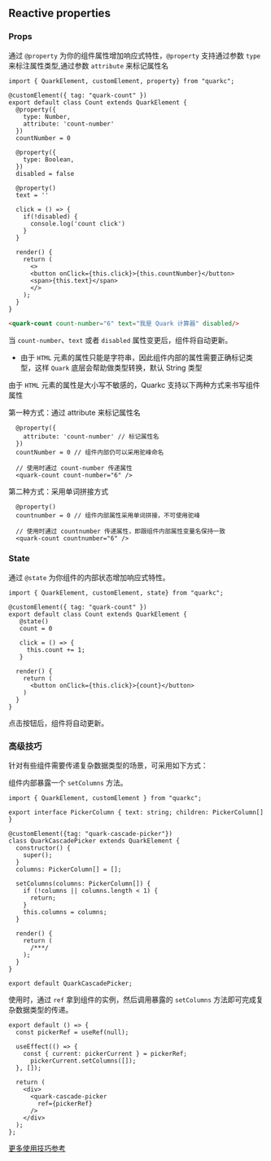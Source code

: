 ## Reactive properties

### Props

通过 `@property` 为你的组件属性增加响应式特性，`@property` 支持通过参数 `type` 来标注属性类型,通过参数 `attribute` 来标记属性名

```tsx
import { QuarkElement, customElement, property} from "quarkc";

@customElement({ tag: "quark-count" })
export default class Count extends QuarkElement {
  @property({
    type: Number,
    attribute: 'count-number'
  })
  countNumber = 0

  @property({
    type: Boolean,
  })
  disabled = false

  @property()
  text = ''

  click = () => {
    if(!disabled) {
      console.log('count click')
    }
  }

  render() {
    return (
      <>
      <button onClick={this.click}>{this.countNumber}</button>
      <span>{this.text}</span>
      </>
    );
  }
}
```

```html
<quark-count count-number="6" text="我是 Quark 计算器" disabled/>
```

当 `count-number`、`text` 或者 `disabled` 属性变更后，组件将自动更新。

- 由于 `HTML` 元素的属性只能是字符串，因此组件内部的属性需要正确标记类型，这样 `Quark` 底层会帮助做类型转换，默认 String 类型


由于 `HTML` 元素的属性是大小写不敏感的，Quarkc 支持以下两种方式来书写组件属性

第一种方式：通过 attribute 来标记属性名
```tsx
  @property({
    attribute: 'count-number' // 标记属性名
  })
  countNumber = 0 // 组件内部仍可以采用驼峰命名

  // 使用时通过 count-number 传递属性
  <quark-count count-number="6" />
```

第二种方式：采用单词拼接方式
```tsx
  @property()
  countnumber = 0 // 组件内部属性采用单词拼接，不可使用驼峰

  // 使用时通过 countnumber 传递属性，即跟组件内部属性变量名保持一致
  <quark-count countnumber="6" />
```
### State

通过 `@state` 为你组件的内部状态增加响应式特性。

```tsx
import { QuarkElement, customElement, state} from "quarkc";

@customElement({ tag: "quark-count" })
export default class Count extends QuarkElement {
   @state()
   count = 0

   click = () => {
     this.count += 1;
   }

  render() {
    return (
      <button onClick={this.click}>{count}</button>
    )
  }
}
```

点击按钮后，组件将自动更新。

### 高级技巧

针对有些组件需要传递复杂数据类型的场景，可采用如下方式：

组件内部暴露一个 `setColumns` 方法。

```tsx
import { QuarkElement, customElement } from "quarkc";

export interface PickerColumn { text: string; children: PickerColumn[] }

@customElement({tag: "quark-cascade-picker"})
class QuarkCascadePicker extends QuarkElement {
  constructor() {
    super();
  }
  columns: PickerColumn[] = [];

  setColumns(columns: PickerColumn[]) {
    if (!columns || columns.length < 1) {
      return;
    }
    this.columns = columns;
  }

  render() {
    return (
      /***/
    );
  }
}

export default QuarkCascadePicker;
```

使用时，通过 `ref` 拿到组件的实例，然后调用暴露的 `setColumns` 方法即可完成复杂数据类型的传递。

```tsx
export default () => {
  const pickerRef = useRef(null);

  useEffect(() => {
    const { current: pickerCurrent } = pickerRef;
      pickerCurrent.setColumns([]);
  }, []);

  return (
    <div>
      <quark-cascade-picker
        ref={pickerRef}
      />
    </div>
  );
};
```

[更多使用技巧参考](https://github.com/hellof2e/quark-design/blob/main/packages/quarkd/src/cascadepicker/index.tsx)
